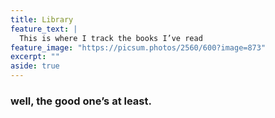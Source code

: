 ```yaml
---
title: Library
feature_text: |
  This is where I track the books I’ve read
feature_image: "https://picsum.photos/2560/600?image=873"
excerpt: ""
aside: true
---
```


### well, the good one’s at least.



